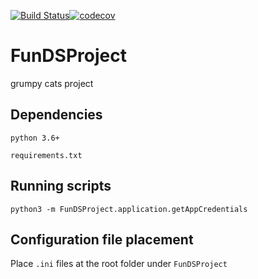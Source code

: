 [![Build Status](https://travis-ci.org/LPTgrumpycats/FunDSProject.svg?branch=development)](https://travis-ci.org/LPTgrumpycats/FunDSProject)[![codecov](https://codecov.io/gh/LPTgrumpycats/FunDSProject/branch/development/graph/badge.svg)](https://codecov.io/gh/LPTgrumpycats/FunDSProject)


# FunDSProject
grumpy cats project

## Dependencies
`python 3.6+`

`requirements.txt`

## Running scripts
`python3 -m FunDSProject.application.getAppCredentials`

## Configuration file placement
Place `.ini` files at the root folder under `FunDSProject`
